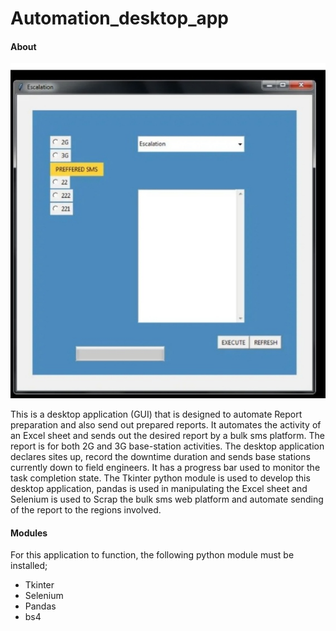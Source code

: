 # Automation_desktop_app

#### About

![alt text](https://github.com/Shawen17/Automation_desktop_app/blob/main/desktop-app.jpg)

This is a desktop application (GUI) that is designed to automate Report preparation and also send out prepared reports.
It automates the activity of an Excel sheet and sends out the desired report by a bulk sms platform.
The report is for both 2G and 3G base-station activities. The desktop application declares sites up, record the downtime duration and sends base stations currently down to field
engineers. It has a progress bar used to monitor the task completion state.
The Tkinter python module is used to develop this desktop application, pandas is used in manipulating the Excel sheet and Selenium is used to Scrap the bulk sms web platform and 
automate sending of the report to the regions involved.

#### Modules
For this application to function, the following python module must be installed;
* Tkinter
* Selenium
* Pandas
* bs4
